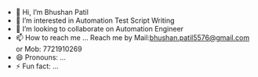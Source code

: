 - 👋 Hi, I’m Bhushan Patil
- 👀 I’m interested in Automation Test Script Writing 
- 💞️ I’m looking to collaborate on Automation Engineer 
- 📫 How to reach me ... Reach me by Mail:bhushan.patil5576@gmail.com  or Mob: 7721910269
- 😄 Pronouns: ...
- ⚡ Fun fact: ...

<!---
Bhushan5576/Bhushan5576 is a ✨ special ✨ repository because its `README.md` (this file) appears on your GitHub profile.
You can click the Preview link to take a look at your changes.
--->
